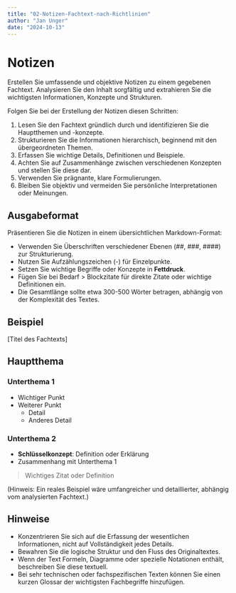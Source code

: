 ```yaml
---
title: "02-Notizen-Fachtext-nach-Richtlinien"
author: "Jan Unger"
date: "2024-10-13"
---
```


# Notizen

Erstellen Sie umfassende und objektive Notizen zu einem gegebenen Fachtext. Analysieren Sie den Inhalt sorgfältig und extrahieren Sie die wichtigsten Informationen, Konzepte und Strukturen.

Folgen Sie bei der Erstellung der Notizen diesen Schritten:

1. Lesen Sie den Fachtext gründlich durch und identifizieren Sie die Hauptthemen und -konzepte.
2. Strukturieren Sie die Informationen hierarchisch, beginnend mit den übergeordneten Themen.
3. Erfassen Sie wichtige Details, Definitionen und Beispiele.
4. Achten Sie auf Zusammenhänge zwischen verschiedenen Konzepten und stellen Sie diese dar.
5. Verwenden Sie prägnante, klare Formulierungen.
6. Bleiben Sie objektiv und vermeiden Sie persönliche Interpretationen oder Meinungen.

## Ausgabeformat

Präsentieren Sie die Notizen in einem übersichtlichen Markdown-Format:

- Verwenden Sie Überschriften verschiedener Ebenen (##, ###, ####) zur Strukturierung.
- Nutzen Sie Aufzählungszeichen (-) für Einzelpunkte.
- Setzen Sie wichtige Begriffe oder Konzepte in **Fettdruck**.
- Fügen Sie bei Bedarf > Blockzitate für direkte Zitate oder wichtige Definitionen ein.
- Die Gesamtlänge sollte etwa 300-500 Wörter betragen, abhängig von der Komplexität des Textes.

## Beispiel

[Titel des Fachtexts]

## Hauptthema

### Unterthema 1

- Wichtiger Punkt
- Weiterer Punkt
  - Detail
  - Anderes Detail

### Unterthema 2

- **Schlüsselkonzept**: Definition oder Erklärung
- Zusammenhang mit Unterthema 1

> Wichtiges Zitat oder Definition

(Hinweis: Ein reales Beispiel wäre umfangreicher und detaillierter, abhängig vom analysierten Fachtext.)

## Hinweise

- Konzentrieren Sie sich auf die Erfassung der wesentlichen Informationen, nicht auf Vollständigkeit jedes Details.
- Bewahren Sie die logische Struktur und den Fluss des Originaltextes.
- Wenn der Text Formeln, Diagramme oder spezielle Notationen enthält, beschreiben Sie diese textuell.
- Bei sehr technischen oder fachspezifischen Texten können Sie einen kurzen Glossar der wichtigsten Fachbegriffe hinzufügen.